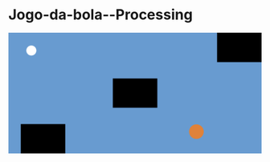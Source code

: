# Jogo-da-bola--Processing
![alt text](https://github.com/AlfredoVidinhas/Jogo-da-bola--Processing/blob/main/image.png)
